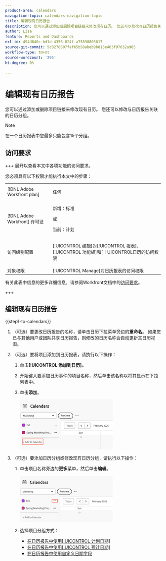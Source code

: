 ```yaml
---
product-area: calendars
navigation-topic: calendars-navigation-topic
title: 编辑现有日历报告
description: 您可以通过添加或删除项目链接来修改现有日历。 您还可以修改与日历报告关联的日历分组。
author: Lisa
feature: Reports and Dashboards
exl-id: 494d040c-bd1d-4356-824f-a75890803617
source-git-commit: 5c0278607faf65b58abeb9b813e403f97032a965
workflow-type: tm+mt
source-wordcount: '295'
ht-degree: 0%

---
```


# 编辑现有日历报告

您可以通过添加或删除项目链接来修改现有日历。 您还可以修改与日历报告关联的日历分组。

>[!NOTE]
>
>在一个日历报表中您最多只能包含15个分组。

## 访问要求

+++ 展开以查看本文中各项功能的访问要求。

您必须具有以下权限才能执行本文中的步骤：

<table style="table-layout:auto"> 
 <col> 
 </col> 
 <col> 
 </col> 
 <tbody> 
  <tr> 
   <td role="rowheader">[!DNL Adobe Workfront plan]</td> 
   <td> <p>任何</p> </td> 
  </tr> 
  <tr> 
   <td role="rowheader">[!DNL Adobe Workfront] 许可证</td> 
   <td><p>新增：标准</p>
       <p>或</p>
       <p>当前：计划</p></td> 
  </tr> 
  <tr> 
   <td role="rowheader">访问级别配置</td> 
   <td> <p>[!UICONTROL 编辑]对[!UICONTROL 报表]、[!UICONTROL 功能板]和&lbrack;！UICONTROL日历的访问权限</p></td> 
  </tr> 
  <tr> 
   <td role="rowheader">对象权限</td> 
   <td>[!UICONTROL Manage]对日历报表的访问权限</td> 
  </tr> 
 </tbody> 
</table>

有关此表中信息的更多详细信息，请参阅Workfront文档中的[访问要求](/help/quicksilver/administration-and-setup/add-users/access-levels-and-object-permissions/access-level-requirements-in-documentation.md)。

+++


## 编辑现有日历报告

{{step1-to-calendars}}

1. （可选）要更改日历报告的名称，请单击日历下拉菜单旁边的&#x200B;**重命名**。
如果您已与其他用户或团队共享日历报告，则修改的日历名称会自动更新其日历视图。

1. （可选）要将项目添加到日历报表，请执行以下操作：
   1. 单击&#x200B;**[!UICONTROL 添加到日历]。**
   1. 开始键入要添加日历事件的项目名称，然后单击该名称以将其显示在下拉列表中。
   1. 单击&#x200B;**添加**。

      ![将项目添加到日历](assets/add-a-calendar-project.png)


1. （可选）要添加日历分组或修改现有日历分组，请执行以下操作：
   1. 单击项目名称旁边的&#x200B;**更多**&#x200B;菜单，然后单击&#x200B;**编辑**。

      ![在日历中编辑项目](assets/edit-project-in-calendar.png)

   1. 选择项目分组方式：

      * [在日历报告中使用[!UICONTROL 计划日期]](../../../reports-and-dashboards/reports/calendars/use-planned-dates.md)
      * [在日历报告中使用[!UICONTROL 预计日期]](../../../reports-and-dashboards/reports/calendars/use-projected-dates.md)
      * [在日历报告中使用自定义日期字段](../../../reports-and-dashboards/reports/calendars/use-custom-dates.md)

